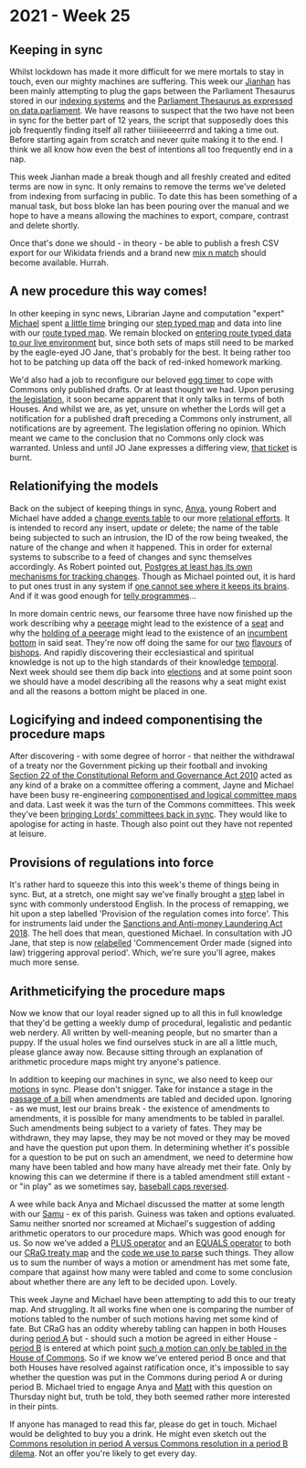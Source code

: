 # 2021 - Week 25

## Keeping in sync

Whilst lockdown has made it more difficult for we mere mortals to stay in touch, even our mighty machines are suffering. This week our [Jianhan](https://twitter.com/jianhanzhu) has been mainly attempting to plug the gaps between the Parliament Thesaurus stored in our [indexing systems](https://ukparliament.github.io/ontologies/meta/data-flow/search-indexing/data-flow.pdf) and the [Parliament Thesaurus as expressed on data.parliament](https://explore.data.parliament.uk/?endpoint=terms). We have reasons to suspect that the two have not been in sync for the better part of 12 years, the script that supposedly does this job frequently finding itself all rather tiiiiiieeeerrrd and taking a time out. Before starting again from scratch and never quite making it to the end. I think we all know how even the best of intentions all too frequently end in a nap.

This week Jianhan made a break though and all freshly created and edited terms are now in sync. It only remains to remove the terms we've deleted from indexing from surfacing in public. To date this has been something of a manual task, but boss bloke Ian has been pouring over the manual and we hope to have a means allowing the machines to export, compare, contrast and delete shortly.

Once that's done we should - in theory - be able to publish a fresh CSV export for our Wikidata friends and a brand new [mix n match](https://meta.wikimedia.org/wiki/Mix%27n%27match/Manual) should become available. Hurrah.

## A new procedure this way comes!

In other keeping in sync news, Librarian Jayne and computation "expert" [Michael](https://twitter.com/fantasticlife) spent [a little time](https://trello.com/c/prp4zYat/20-update-logical-map-and-data) bringing our [step typed map](https://github.com/ukparliament/ontologies/blob/master/procedure/flowcharts/published-drafts-under-euwa/logic-gates/published-drafts-under-euwa.pdf) and data into line with our [route typed map](https://github.com/ukparliament/ontologies/blob/master/procedure/flowcharts/published-drafts-under-euwa/published-drafts-under-euwa.pdf). We remain blocked on [entering route typed data to our live environment](https://trello.com/c/HphK4nmT/19-enter-procedure-in-live-with-route-types) but, since both sets of maps still need to be marked by the eagle-eyed JO Jane, that's probably for the best. It being rather too hot to be patching up data off the back of red-inked homework marking.

We'd also had a job to reconfigure our beloved [egg timer](https://parliament-calendar.herokuapp.com/) to cope with Commons only published drafts. Or at least thought we had. Upon perusing [the legislation](https://www.legislation.gov.uk/ukpga/2018/16/schedule/8/enacted#schedule-8-paragraph-14-9-d), it soon became apparent that it only talks in terms of both Houses. And whilst we are, as yet, unsure on whether the Lords will get a notification for a published draft preceding a Commons only instrument, all notifications are by agreement. The legislation offering no opinion. Which meant we came to the conclusion that no Commons only clock was warranted. Unless and until JO Jane expresses a differing view, [that ticket](https://trello.com/c/4xJlBKUB/27-update-egg-timer-for-commons-only) is burnt.

## Relationifying the models

Back on the subject of keeping things in sync, [Anya](https://twitter.com/bitten_), young Robert and Michael have added a [change events table](https://github.com/ukparliament/ontologies/blob/master/meta/relational/schema.sql#L36) to our more [relational efforts](https://github.com/ukparliament/ontologies/blob/master/meta/relational/). It is intended to record any insert, update or delete; the name of the table being subjected to such an intrusion, the ID of the row being tweaked, the nature of the change and when it happened. This in order for external systems to subscribe to a feed of changes and sync themselves accordingly. As Robert pointed out, [Postgres at least has its own mechanisms for tracking changes](https://dba.stackexchange.com/questions/233735/track-all-modifications-to-a-postgresql-table). Though as Michael pointed out, it is hard to put ones trust in any system if [one cannot see where it keeps its brains](https://www.goodreads.com/quotes/4857-ginny-said-mr-weasley-flabbergasted-haven-t-i-taught-you-anything). And if it was good enough for [telly programmes](https://smethur.st/posts/176135860)...

In more domain centric news, our fearsome three have now finished up the work describing why a [peerage](https://ukparliament.github.io/ontologies/peerage/peerage-ontology.html#d4e79) might lead to the existence of a [seat](https://ukparliament.github.io/ontologies/house-membership/house-membership-ontology.html#d4e29) and why the [holding of a peerage](https://ukparliament.github.io/ontologies/peerage/peerage-ontology.html#d4e112) might lead to the existence of an [incumbent bottom](https://ukparliament.github.io/ontologies/house-membership/house-membership-ontology.html#d4e63) in said seat. They're now off doing the same for our [two](https://github.com/ukparliament/ontologies/blob/master/meta/relational/schema.sql#L252) [flavours](https://github.com/ukparliament/ontologies/blob/master/meta/relational/schema.sql#L256) of [bishops](https://www.crockford.org.uk/bishops-in-the-house-of-lords). And rapidly discovering their ecclesiastical and spiritual knowledge is not up to the high standards of their knowledge [temporal](https://en.wikipedia.org/wiki/Lords_Temporal). Next week should see them dip back into [elections](https://ukparliament.github.io/ontologies/election/election-ontology.html) and at some point soon we should have a model describing all the reasons why a seat might exist and all the reasons a bottom might be placed in one.

## Logicifying and indeed componentising the procedure maps

After discovering - with some degree of horror - that neither the withdrawal of a treaty nor the Government picking up their football and invoking [Section 22 of the Constitutional Reform and Governance Act 2010](https://www.legislation.gov.uk/ukpga/2010/25/section/22) acted as any kind of a brake on a committee offering a comment, Jayne and Michael have been busy re-engineering [componentised and logical committee maps](https://github.com/ukparliament/ontologies/tree/master/procedure/flowcharts/crag-treaties/logic-gates/components) and data. Last week it was the turn of the Commons committees. This week they've been [bringing Lords' committees back in sync](https://trello.com/c/8N8JEQ2v/136-jmk-check-lords-committee-preclusions-for-treaties). They would like to apologise for acting in haste. Though also point out they have not repented at leisure.

## Provisions of regulations into force

It's rather hard to squeeze this into this week's theme of things being in sync. But, at a stretch, one might say we've finally brought a [step](https://ukparliament.github.io/ontologies/procedure/procedure-ontology.html#d4e175) label in sync with commonly understood English. In the process of remapping, we hit upon a step labelled 'Provision of the regulation comes into force'. This for instruments laid under the [Sanctions and Anti-money Laundering Act 2018](https://www.legislation.gov.uk/ukpga/2018/13/contents/enacted). The hell does that mean, questioned Michael. In consultation with JO Jane, that step is now [relabelled](https://trello.com/c/mG6Y1HlE/379-jw-provision-of-the-regulation-comes-into-force) 'Commencement Order made (signed into law) triggering approval period'. Which, we're sure you'll agree, makes much more sense.

## Arithmeticifying the procedure maps

Now we know that our loyal reader signed up to all this in full knowledge that they'd be getting a weekly dump of procedural, legalistic and pedantic web nerdery. All written by well-meaning people, but no smarter than a puppy. If the usual holes we find ourselves stuck in are all a little much, please glance away now. Because sitting through an explanation of arithmetic procedure maps might try anyone's patience. 

In addition to keeping our machines in sync, we also need to keep our [motions](https://www.parliament.uk/site-information/glossary/motion/) in sync. Please don't snigger. Take for instance a stage in the [passage of a bill](https://ukparliament.github.io/ontologies/procedure/flowcharts/bills/public-bill.pdf) when amendments are tabled and decided upon. Ignoring - as we must, lest our brains break - the existence of amendments to amendments, it is possible for many amendments to be tabled in parallel. Such amendments being subject to a variety of fates. They may be withdrawn, they may lapse, they may be not moved or they may be moved and have the question put upon them. In determining whether it's possible for a question to be put on such an amendment, we need to determine how many have been tabled and how many have already met their fate. Only by knowing this can we determine if there is a tabled amendment still extant - or "in play" as we sometimes say, [baseball caps reversed](https://www.youtube.com/watch?v=UvwznHa_EdE).

A wee while back Anya and Michael discussed the matter at some length with our [Samu](https://twitter.com/langsamu) - ex of this parish. Guiness was taken and options evaluated. Samu neither snorted nor screamed at Michael's suggestion of adding arithmetic operators to our procedure maps. Which was good enough for us. So now we've added a [PLUS operator](https://api.parliament.uk/procedures/comments/plus_step.rb.html) and an [EQUALS operator](https://api.parliament.uk/procedures/comments/equals_step.rb.html) to both our [CRaG treaty map](https://ukparliament.github.io/ontologies/procedure/flowcharts/crag-treaties/logic-gates/crag-treaties.pdf) and the [code we use to parse](https://api.parliament.uk/procedures/meta/comments) such things. They allow us to sum the number of ways a motion or amendment has met some fate, compare that against how many were tabled and come to some conclusion about whether there are any left to be decided upon. Lovely.

This week Jayne and Michael have been attempting to add this to our treaty map. And struggling. It all works fine when one is comparing the number of motions tabled to the number of such motions having met some kind of fate. But CRaG has an oddity whereby tabling can happen in both Houses during [period A](https://www.legislation.gov.uk/ukpga/2010/25/section/20#section-20-2) but - should such a motion be agreed in either House - [period B](https://www.legislation.gov.uk/ukpga/2010/25/section/20#section-20-5) is entered at which point [such a motion can only be tabled in the House of Commons](https://www.legislation.gov.uk/ukpga/2010/25/section/20#section-20-4-a). So if we know we've entered period B once and that both Houses have resolved against ratification once, it's impossible to say whether the question was put in the Commons during period A or during period B. Michael tried to engage Anya and [Matt](https://twitter.com/MattKorris) with this question on Thursday night but, truth be told, they both seemed rather more interested in their pints.

If anyone has managed to read this far, please do get in touch. Michael would be delighted to buy you a drink. He might even sketch out the [Commons resolution in period A versus Commons resolution in a period B dilema](https://ukparliament.github.io/ontologies/procedure/flowcharts/crag-treaties/logic-gates/commons-motion.pdf). Not an offer you're likely to get every day.


